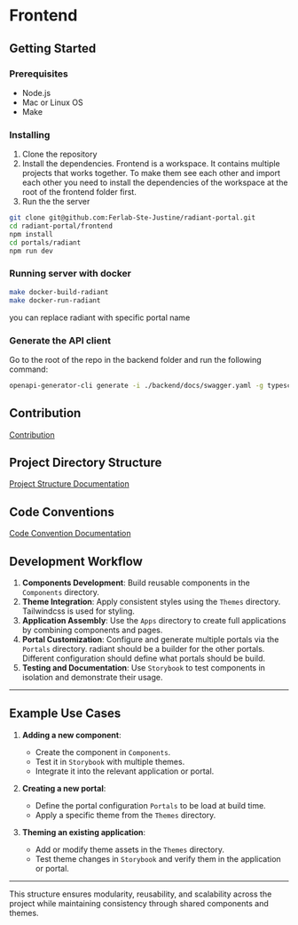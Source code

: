 # Frontend

## Getting Started

### Prerequisites

- Node.js
- Mac or Linux OS
- Make

### Installing

1. Clone the repository
2. Install the dependencies.
    Frontend is a workspace. It contains multiple projects that works together. To make them see each other and import each other
    you need to install the dependencies of the workspace at the root of the frontend folder first.
3. Run the the server

```bash
git clone git@github.com:Ferlab-Ste-Justine/radiant-portal.git
cd radiant-portal/frontend
npm install
cd portals/radiant
npm run dev
```

### Running server with docker

```bash
make docker-build-radiant
make docker-run-radiant
```

you can replace radiant with specific portal name

### Generate the API client

Go to the root of the repo in the backend folder and run the following command:

```bash
openapi-generator-cli generate -i ./backend/docs/swagger.yaml -g typescript-axios -o ./frontend/api

```

## Contribution
[Contribution](./docs/contribution.md)

## Project Directory Structure

[Project Structure Documentation](./docs/project-structure.md)

## Code Conventions

[Code Convention Documentation](./docs/code-conventions.md)

## Development Workflow

1. **Components Development**: Build reusable components in the `Components` directory.
2. **Theme Integration**: Apply consistent styles using the `Themes` directory. Tailwindcss is used for styling.
3. **Application Assembly**: Use the `Apps` directory to create full applications by combining components and pages.
4. **Portal Customization**: Configure and generate multiple portals via the `Portals` directory. radiant should be a builder for the other portals. Different configuration should define what portals should be build.
5. **Testing and Documentation**: Use `Storybook` to test components in isolation and demonstrate their usage.

---

## Example Use Cases

1. **Adding a new component**:
   - Create the component in `Components`.
   - Test it in `Storybook` with multiple themes.
   - Integrate it into the relevant application or portal.

2. **Creating a new portal**:
   - Define the portal configuration `Portals` to be load at build time.
   - Apply a specific theme from the `Themes` directory.

3. **Theming an existing application**:
   - Add or modify theme assets in the `Themes` directory.
   - Test theme changes in `Storybook` and verify them in the application or portal.

---

This structure ensures modularity, reusability, and scalability across the project while maintaining consistency through shared components and themes.

